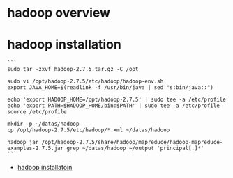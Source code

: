 # hadoop overview

# hadoop installation

    ```
    sudo tar -zxvf hadoop-2.7.5.tar.gz -C /opt
    
    sudo vi /opt/hadoop-2.7.5/etc/hadoop/hadoop-env.sh
    export JAVA_HOME=$(readlink -f /usr/bin/java | sed "s:bin/java::")
    
    echo 'export HADOOP_HOME=/opt/hadoop-2.7.5' | sudo tee -a /etc/profile
    echo 'export PATH=$HADOOP_HOME/bin:$PATH' | sudo tee -a /etc/profile
    source /etc/profile
    
    mkdir -p ~/datas/hadoop
    cp /opt/hadoop-2.7.5/etc/hadoop/*.xml ~/datas/hadoop
    
    hadoop jar /opt/hadoop-2.7.5/share/hadoop/mapreduce/hadoop-mapreduce-examples-2.7.5.jar grep ~/datas/hadoop ~/output 'principal[.]*'
    ```

  - [hadoop installatoin](https://www.vultr.com/docs/how-to-install-hadoop-in-stand-alone-mode-on-centos-7)